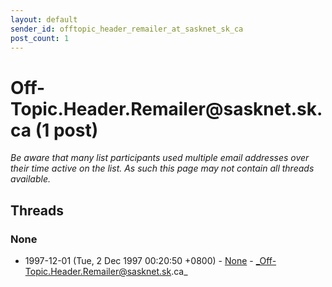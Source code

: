 ```yaml
---
layout: default
sender_id: offtopic_header_remailer_at_sasknet_sk_ca
post_count: 1
---
```


# Off-Topic.Header.Remailer<span>@</span>sasknet.sk.ca (1 post)

_Be aware that many list participants used multiple email addresses over their time active on the list. As such this page may not contain all threads available._

## Threads

### None
+ 1997-12-01 (Tue, 2 Dec 1997 00:20:50 +0800) - [None](/archive/1997/12/bc97a9df2a01770e86e70a517e5e9bed50f36b406e2713c3be29c16057c95227) - _Off-Topic.Header.Remailer@sasknet.sk.ca_

